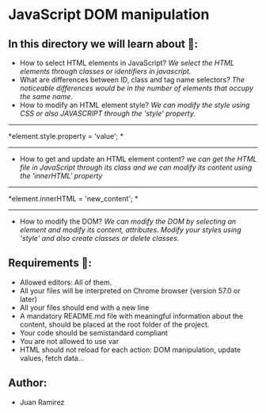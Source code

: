 # JavaScript DOM manipulation
## In this directory we will learn about :pushpin::
- How to select HTML elements in JavaScript?
*We select the HTML elements through classes or identifiers in javascript.* 	
- What are differences between ID, class and tag name selectors?
*The noticeable differences would be in the number of elements that occupy the same name.*
- How to modify an HTML element style?
*We can modify the style using CSS or also JAVASCRIPT through the 'style' property.*
**********
*element.style.property = 'value'; *
*********
- How to get and update an HTML element content?
*we can get the HTML file in JavaScript through its class and we can modify its content using the 'innerHTML' property*
**********
*element.innerHTML = 'new_content'; *
*********
- How to modify the DOM?
*We can modify the DOM by selecting an element and modify its content, attributes.
Modify your styles using 'style' and also create classes or delete classes.*

## Requirements :notebook::
- Allowed editors: All of them.
- All your files will be interpreted on Chrome browser (version 57.0 or later)
- All your files should end with a new line
- A mandatory README.md file with meaningful information about the content, should be placed at the root folder of the project.
- Your code should be semistandard compliant
- You are not allowed to use var
- HTML should not reload for each action: DOM manipulation, update values, fetch data…

## Author:
- Juan Ramirez
